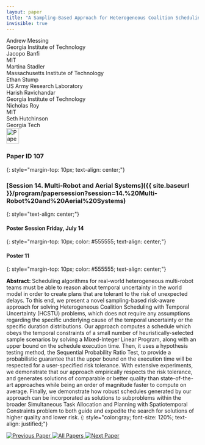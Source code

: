 ```yaml
---
layout: paper
title: "A Sampling-Based Approach for Heterogeneous Coalition Scheduling with Temporal Uncertainty"
invisible: true
---
```

<div class="paper-authors">
<div class="paper-author-box">
    <div class="paper-author-name">Andrew Messing</div>
    <div class="paper-author-uni">Georgia Institute of Technology</div>
</div>
<div class="paper-author-box">
    <div class="paper-author-name">Jacopo Banfi</div>
    <div class="paper-author-uni">MIT</div>
</div>
<div class="paper-author-box">
    <div class="paper-author-name">Martina Stadler</div>
    <div class="paper-author-uni">Massachusetts Institute of Technology</div>
</div>
<div class="paper-author-box">
    <div class="paper-author-name">Ethan Stump</div>
    <div class="paper-author-uni">US Army Research Laboratory</div>
</div>
<div class="paper-author-box">
    <div class="paper-author-name">Harish Ravichandar</div>
    <div class="paper-author-uni">Georgia Institute of Technology</div>
</div>
<div class="paper-author-box">
    <div class="paper-author-name">Nicholas Roy</div>
    <div class="paper-author-uni">MIT</div>
</div>
<div class="paper-author-box">
    <div class="paper-author-name">Seth Hutchinson</div>
    <div class="paper-author-uni">Georgia Tech</div>
</div>

</div><div class="paper-pdf">
<div> <a href="http://www.roboticsproceedings.org/rss19/p107.pdf"><img src="{{ site.baseurl }}/images/paper_link.png" alt="Paper Website" width = "33"  height = "40"/></a> </div>
</div>

### Paper ID 107
{: style="margin-top: 10px; text-align: center;"}

### [Session 14. Multi-Robot and Aerial Systems]({{ site.baseurl }}/program/papersession?session=14.%20Multi-Robot%20and%20Aerial%20Systems)
{: style="text-align: center;"}

#### Poster Session Friday, July 14
{: style="margin-top: 10px; color: #555555; text-align: center;"}

#### Poster 11
{: style="margin-top: 10px; color: #555555; text-align: center;"}

<b style="color: black;">Abstract: </b>Scheduling algorithms for real-world heterogeneous multi-robot teams must be able to reason about temporal uncertainty in the world model in order to create plans that are tolerant to the risk of unexpected delays. To this end, we present a novel sampling-based risk-aware approach for solving Heterogeneous Coalition Scheduling with Temporal Uncertainty (HCSTU) problems, which does not require any assumptions regarding the specific underlying cause of the temporal uncertainty or the specific duration distributions. Our approach computes a schedule which obeys the temporal constraints of a small number of heuristically-selected sample scenarios by solving a Mixed-Integer Linear Program, along with an upper bound on the schedule execution time. Then, it uses a hypothesis testing method, the Sequential Probability Ratio Test, to provide a probabilistic guarantee that the upper bound on the execution time will be respected for a user-specified risk tolerance. With extensive experiments, we demonstrate that our approach empirically respects the risk tolerance, and generates solutions of comparable or better quality than state-of-the-art approaches while being an order of magnitude faster to compute on average. Finally, we demonstrate how robust schedules generated by our approach can be incorporated as solutions to subproblems within the broader Simultaneous Task Allocation and Planning with Spatiotemporal Constraints problem to both guide and expedite the search for solutions of higher quality and lower risk.
{: style="color:gray; font-size: 120%; text-align: justified;"}


<div class="paper-menu">
<a href="{{ site.baseurl }}/program/papers/106/"> <img src="{{ site.baseurl }}/images/previous_paper_icon.png" alt="Previous Paper" title="Previous Paper"/> </a>
<a href="{{ site.baseurl }}/program/papers"><img src="{{ site.baseurl }}/images/overview_icon.png" alt="All Papers" title="All Papers"/> </a>
<a href="{{ site.baseurl }}/program/papers/108/"> <img src="{{ site.baseurl }}/images/next_paper_icon.png" alt="Next Paper" title="Next Paper"/> </a>

</div>
